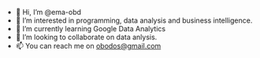 - 👋 Hi, I’m @ema-obd
- 👀 I’m interested in programming, data analysis and business intelligence.
- 🌱 I’m currently learning Google Data Analytics
- 💞️ I’m looking to collaborate on data anlysis.
- 📫 You can reach me on obodos@gmail.com

<!---
ema-obd/ema-obd is a ✨ special ✨ repository because its `README.md` (this file) appears on your GitHub profile.
You can click the Preview link to take a look at your changes.
--->
